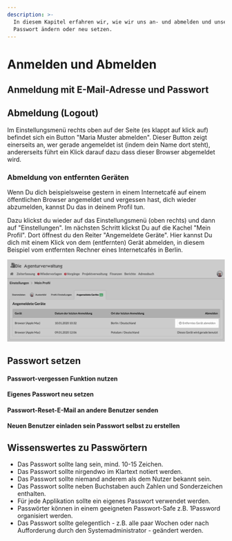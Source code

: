 ```yaml
---
description: >-
  In diesem Kapitel erfahren wir, wie wir uns an- und abmelden und unser
  Passwort ändern oder neu setzen.
---
```


# Anmelden und Abmelden

## Anmeldung mit E-Mail-Adresse und Passwort

## Abmeldung \(Logout\)

Im Einstellungsmenü rechts oben auf der Seite  \(es klappt auf klick auf\) befindet sich ein Button "Maria Muster abmelden". Dieser Button zeigt einerseits an, wer gerade angemeldet ist \(indem dein Name dort steht\), andererseits führt ein Klick darauf dazu dass dieser Browser abgemeldet wird.

### Abmeldung von entfernten Geräten

Wenn Du dich beispielsweise gestern in einem Internetcafé auf einem öffentlichen Browser angemeldet  und vergessen hast, dich wieder abzumelden, kannst Du das in deinem Profil tun.

Dazu klickst du wieder auf das Einstellungsmenü \(oben rechts\) und dann auf "Einstellungen". Im nächsten Schritt klickst Du auf die Kachel "Mein Profil". Dort öffnest du den Reiter "Angemeldete Geräte". Hier kannst Du dich mit einem Klick von dem \(entfernten\) Gerät abmelden, in diesem Beispiel vom entfernten Rechner eines Internetcafés in Berlin.

![](../.gitbook/assets/gera-t-abmelden.png)



## Passwort setzen

#### Passwort-vergessen Funktion nutzen

#### Eigenes Passwort neu setzen

#### Passwort-Reset-E-Mail an andere Benutzer senden

#### Neuen Benutzer einladen sein Passwort selbst zu erstellen

## Wissenswertes zu Passwörtern

* Das Passwort sollte lang sein, mind. 10-15 Zeichen.
* Das Passwort sollte nirgendwo im Klartext notiert werden.
* Das Passwort sollte niemand anderem als dem Nutzer bekannt sein.
* Das Passwort sollte neben Buchstaben auch Zahlen und Sonderzeichen enthalten.
* Für jede Applikation sollte ein eigenes Passwort verwendet werden.
* Passwörter können in einem geeigneten Passwort-Safe z.B. 1Password organisiert werden.
* Das Passwort sollte gelegentlich - z.B. alle paar Wochen oder nach Aufforderung durch den Systemadministrator - geändert werden.

